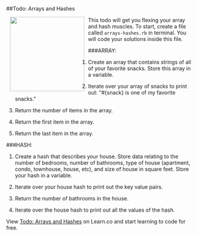 ##Todo: Arrays and Hashes

<img src="https://s3.amazonaws.com/after-school-assets/todo.jpg" align="left" hspace="10" width="200"> This todo will get you flexing your array and hash muscles. To start, create a file called `arrays-hashes.rb` in terminal. You will code your solutions inside this file.

###ARRAY:
1. Create an array that contains strings of all of your favorite snacks. Store this array in a variable.

2. Iterate over your array of snacks to print out: "#{snack} is one of my favorite snacks."

3. Return the number of items in the array.

4. Return the first item in the array.

5. Return the last item in the array.

###HASH:
1. Create a hash that describes your house. Store data relating to the number of bedrooms, number of bathrooms, type of house (apartment, condo, townhouse, house, etc), and size of house in square feet. Store your hash in a variable.

2. Iterate over your house hash to print out the key value pairs.

3. Return the number of bathrooms in the house.

4. Iterate over the house hash to print out all the values of the hash.


<p data-visibility='hidden'>View <a href='https://learn.co/lessons/hs-arrays-hashes-todo' title='Todo: Arrays and Hashes'>Todo: Arrays and Hashes</a> on Learn.co and start learning to code for free.</p>
